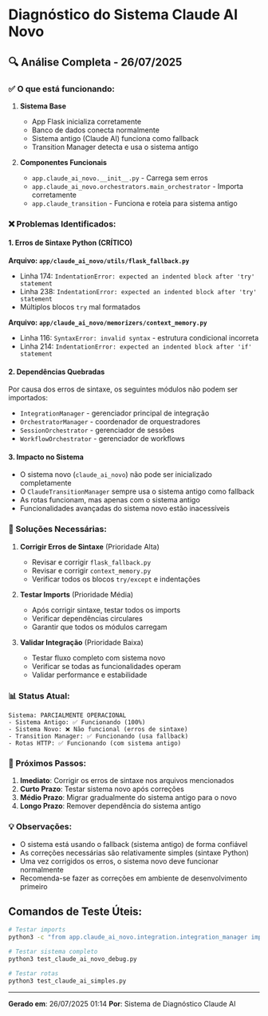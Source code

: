 # Diagnóstico do Sistema Claude AI Novo

## 🔍 Análise Completa - 26/07/2025

### ✅ O que está funcionando:

1. **Sistema Base**
   - App Flask inicializa corretamente
   - Banco de dados conecta normalmente
   - Sistema antigo (Claude AI) funciona como fallback
   - Transition Manager detecta e usa o sistema antigo

2. **Componentes Funcionais**
   - `app.claude_ai_novo.__init__.py` - Carrega sem erros
   - `app.claude_ai_novo.orchestrators.main_orchestrator` - Importa corretamente
   - `app.claude_transition` - Funciona e roteia para sistema antigo

### ❌ Problemas Identificados:

#### 1. **Erros de Sintaxe Python** (CRÍTICO)

**Arquivo: `app/claude_ai_novo/utils/flask_fallback.py`**
- Linha 174: `IndentationError: expected an indented block after 'try' statement`
- Linha 238: `IndentationError: expected an indented block after 'try' statement`
- Múltiplos blocos `try` mal formatados

**Arquivo: `app/claude_ai_novo/memorizers/context_memory.py`**
- Linha 116: `SyntaxError: invalid syntax` - estrutura condicional incorreta
- Linha 214: `IndentationError: expected an indented block after 'if' statement`

#### 2. **Dependências Quebradas**

Por causa dos erros de sintaxe, os seguintes módulos não podem ser importados:
- `IntegrationManager` - gerenciador principal de integração
- `OrchestratorManager` - coordenador de orquestradores
- `SessionOrchestrator` - gerenciador de sessões
- `WorkflowOrchestrator` - gerenciador de workflows

#### 3. **Impacto no Sistema**

- O sistema novo (`claude_ai_novo`) não pode ser inicializado completamente
- O `ClaudeTransitionManager` sempre usa o sistema antigo como fallback
- As rotas funcionam, mas apenas com o sistema antigo
- Funcionalidades avançadas do sistema novo estão inacessíveis

### 🔧 Soluções Necessárias:

1. **Corrigir Erros de Sintaxe** (Prioridade Alta)
   - Revisar e corrigir `flask_fallback.py`
   - Revisar e corrigir `context_memory.py`
   - Verificar todos os blocos `try/except` e indentações

2. **Testar Imports** (Prioridade Média)
   - Após corrigir sintaxe, testar todos os imports
   - Verificar dependências circulares
   - Garantir que todos os módulos carregam

3. **Validar Integração** (Prioridade Baixa)
   - Testar fluxo completo com sistema novo
   - Verificar se todas as funcionalidades operam
   - Validar performance e estabilidade

### 📊 Status Atual:

```
Sistema: PARCIALMENTE OPERACIONAL
- Sistema Antigo: ✅ Funcionando (100%)
- Sistema Novo: ❌ Não funcional (erros de sintaxe)
- Transition Manager: ✅ Funcionando (usa fallback)
- Rotas HTTP: ✅ Funcionando (com sistema antigo)
```

### 🚀 Próximos Passos:

1. **Imediato**: Corrigir os erros de sintaxe nos arquivos mencionados
2. **Curto Prazo**: Testar sistema novo após correções
3. **Médio Prazo**: Migrar gradualmente do sistema antigo para o novo
4. **Longo Prazo**: Remover dependência do sistema antigo

### 💡 Observações:

- O sistema está usando o fallback (sistema antigo) de forma confiável
- As correções necessárias são relativamente simples (sintaxe Python)
- Uma vez corrigidos os erros, o sistema novo deve funcionar normalmente
- Recomenda-se fazer as correções em ambiente de desenvolvimento primeiro

## Comandos de Teste Úteis:

```bash
# Testar imports
python3 -c "from app.claude_ai_novo.integration.integration_manager import IntegrationManager"

# Testar sistema completo
python3 test_claude_ai_novo_debug.py

# Testar rotas
python3 test_claude_ai_simples.py
```

---

**Gerado em**: 26/07/2025 01:14
**Por**: Sistema de Diagnóstico Claude AI
